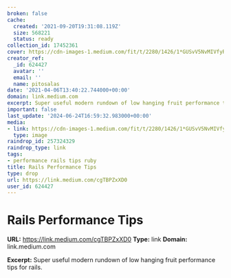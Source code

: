 ```yaml
---
broken: false
cache:
  created: '2021-09-20T19:31:08.119Z'
  size: 568221
  status: ready
collection_id: 17452361
cover: https://cdn-images-1.medium.com/fit/t/2280/1426/1*GUSvV5NvMIVfyRG0XM8i6g.png
creator_ref:
  _id: 624427
  avatar: ''
  email: ''
  name: pitosalas
date: '2021-04-06T13:40:22.744000+00:00'
domain: link.medium.com
excerpt: Super useful modern rundown of low hanging fruit performance tips for rails.
important: false
last_update: '2024-06-24T16:59:32.983000+00:00'
media:
- link: https://cdn-images-1.medium.com/fit/t/2280/1426/1*GUSvV5NvMIVfyRG0XM8i6g.png
  type: image
raindrop_id: 257324329
raindrop_type: link
tags:
- performance rails tips ruby
title: Rails Performance Tips
type: drop
url: https://link.medium.com/cgTBPZxXD0
user_id: 624427
---
```


# Rails Performance Tips

**URL:** https://link.medium.com/cgTBPZxXD0
**Type:** link
**Domain:** link.medium.com

**Excerpt:** Super useful modern rundown of low hanging fruit performance tips for rails.
